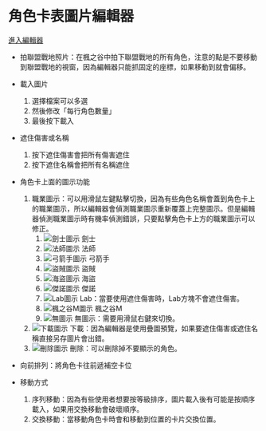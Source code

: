 # 角色卡表圖片編輯器

[進入編輯器](https://wj654cj86.github.io/maplerole/)

* 拍聯盟戰地照片：在楓之谷中拍下聯盟戰地的所有角色，注意的點是不要移動到聯盟戰地的視窗，因為編輯器只能抓固定的座標，如果移動到就會偏移。

* 載入圖片
	1. 選擇檔案可以多選
	2. 然後修改「每行角色數量」
	3. 最後按下載入

* 遮住傷害或名稱
	1. 按下遮住傷害會把所有傷害遮住
	2. 按下遮住名稱會把所有名稱遮住

* 角色卡上面的圖示功能
	1. 職業圖示：可以用滑鼠左鍵點擊切換，因為有些角色名稱會蓋到角色卡上的職業圖示，所以編輯器會偵測職業圖示重新覆蓋上完整圖示。但是編輯器偵測職業圖示時有機率偵測錯誤，只要點擊角色卡上方的職業圖示可以修正。
	  	1. ![劍士圖示](https://wj654cj86.github.io/maplerole/img/icon/warrior.png) 劍士
	  	2. ![法師圖示](https://wj654cj86.github.io/maplerole/img/icon/magician.png) 法師
	  	3. ![弓箭手圖示](https://wj654cj86.github.io/maplerole/img/icon/bowman.png) 弓箭手
	  	4. ![盜賊圖示](https://wj654cj86.github.io/maplerole/img/icon/thief.png) 盜賊
	  	5. ![海盜圖示](https://wj654cj86.github.io/maplerole/img/icon/pirate.png) 海盜
	  	6. ![傑諾圖示](https://wj654cj86.github.io/maplerole/img/icon/xenon.png) 傑諾
	  	7. ![Lab圖示](https://wj654cj86.github.io/maplerole/img/icon/lab.png) Lab：當要使用遮住傷害時，Lab方塊不會遮住傷害。
	  	8. ![楓之谷M圖示](https://wj654cj86.github.io/maplerole/img/icon/mobile.png) 楓之谷M
	  	9. ![無圖示](https://wj654cj86.github.io/maplerole/img/icon/card.png) 無圖示：需要用滑鼠右鍵來切換。
	2. ![下載圖示](https://wj654cj86.github.io/maplerole/img/download.svg) 下載：因為編輯器是使用疊圖預覽，如果要遮住傷害或遮住名稱直接另存圖片會出錯。
	3. ![刪除圖示](https://wj654cj86.github.io/maplerole/img/cross.svg) 刪除：可以刪除掉不要顯示的角色。

* 向前排列：將角色卡往前遞補空卡位

* 移動方式
	1. 序列移動：因為有些使用者想要按等級排序，圖片載入後有可能是按順序載入，如果用交換移動會破壞順序。
	2. 交換移動：當移動角色卡時會和移動到位置的卡片交換位置。
